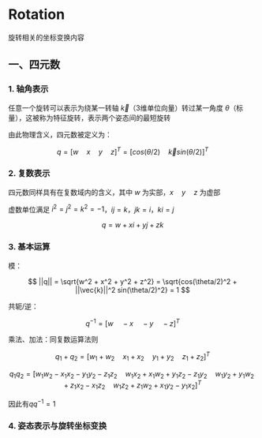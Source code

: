 # Rotation
旋转相关的坐标变换内容

## 一、四元数

### 1. 轴角表示

任意一个旋转可以表示为绕某一转轴 $`\vec{k}`$（3维单位向量）转过某一角度 $`\theta`$（标量），这被称为特征旋转，表示两个姿态间的最短旋转

由此物理含义，四元数被定义为：

$$
q = [w \quad x \quad y \quad z]^T = [cos(\theta/2) \quad \vec{k} sin(\theta/2)]^T
$$

### 2. 复数表示

四元数同样具有在复数域内的含义，其中 $`w`$ 为实部，$`x \quad y \quad z`$ 为虚部

虚数单位满足 $`i^2 = j^2 = k^2 = -1`$，$`i j = k`$，$`j k = i`$，$`k i = j`$

$$
q = w + x i + y j + z k
$$

### 3. 基本运算

模：

$$
||q|| = \sqrt{w^2 + x^2 + y^2 + z^2} = \sqrt{cos(\theta/2)^2 + ||\vec{k}||^2 sin(\theta/2)^2} = 1
$$

共轭/逆：

$$
q^{-1} = [w \quad -x \quad -y \quad -z]^T
$$

乘法、加法：同复数运算法则

$$
q_1 + q_2 = [w_1 + w_2 \quad x_1 + x_2 \quad y_1 + y_2 \quad z_1 + z_2]^T
$$

$$
q_1 q_2 = [w_1 w_2 - x_1 x_2 - y_1 y_2 - z_1 z_2 \quad w_1 x_2 + x_1 w_2 + y_1 z_2 - z_1 y_2 \quad w_1 y_2 + y_1 w_2 + z_1 x_2 - x_1 z_2 \quad w_1 z_2 + z_1 w_2 + x_1 y_2 - y_1 x_2]^T
$$

因此有$`q q^{-1} = 1`$

### 4. 姿态表示与旋转坐标变换



